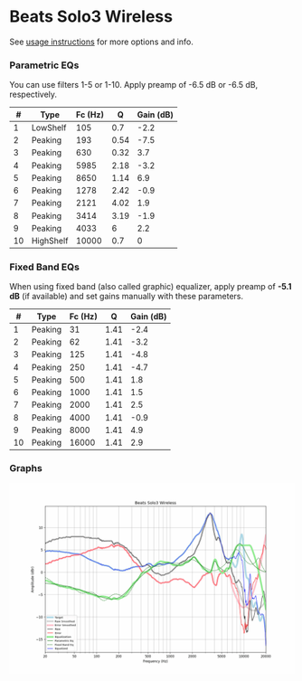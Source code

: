 # Beats Solo3 Wireless
See [usage instructions](https://github.com/jaakkopasanen/AutoEq#usage) for more options and info.

### Parametric EQs
You can use filters 1-5 or 1-10. Apply preamp of -6.5 dB or -6.5 dB, respectively.

|   # | Type      |   Fc (Hz) |    Q |   Gain (dB) |
|-----|-----------|-----------|------|-------------|
|   1 | LowShelf  |       105 | 0.7  |        -2.2 |
|   2 | Peaking   |       193 | 0.54 |        -7.5 |
|   3 | Peaking   |       630 | 0.32 |         3.7 |
|   4 | Peaking   |      5985 | 2.18 |        -3.2 |
|   5 | Peaking   |      8650 | 1.14 |         6.9 |
|   6 | Peaking   |      1278 | 2.42 |        -0.9 |
|   7 | Peaking   |      2121 | 4.02 |         1.9 |
|   8 | Peaking   |      3414 | 3.19 |        -1.9 |
|   9 | Peaking   |      4033 | 6    |         2.2 |
|  10 | HighShelf |     10000 | 0.7  |         0   |

### Fixed Band EQs
When using fixed band (also called graphic) equalizer, apply preamp of **-5.1 dB** (if available) and set gains manually with these parameters.

|   # | Type    |   Fc (Hz) |    Q |   Gain (dB) |
|-----|---------|-----------|------|-------------|
|   1 | Peaking |        31 | 1.41 |        -2.4 |
|   2 | Peaking |        62 | 1.41 |        -3.2 |
|   3 | Peaking |       125 | 1.41 |        -4.8 |
|   4 | Peaking |       250 | 1.41 |        -4.7 |
|   5 | Peaking |       500 | 1.41 |         1.8 |
|   6 | Peaking |      1000 | 1.41 |         1.5 |
|   7 | Peaking |      2000 | 1.41 |         2.5 |
|   8 | Peaking |      4000 | 1.41 |        -0.9 |
|   9 | Peaking |      8000 | 1.41 |         4.9 |
|  10 | Peaking |     16000 | 1.41 |         2.9 |

### Graphs
![](./Beats%20Solo3%20Wireless.png)
